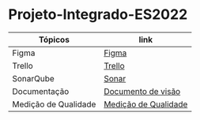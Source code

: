 # Projeto-Integrado-ES2022

| Tópicos  |  link  |
| ------------------- | ------------------- |
|  Figma |  <a href="https://www.figma.com/file/DEznozr1NgAiWg4tmN8YST/Untitled?node-id=0%3A1&t=6xWfBFh682smDAvY-0">Figma</a>
|  Trello |  <a href="https://trello.com/b/nNSVktk0/projeto-integrado-es2022">Trello</a>
|  SonarQube |  <a href="https://sonarcloud.io/project/overview?id=DenilsonRabelo_Projeto-Integrado-ES2022">Sonar</a>
|  Documentação |  <a href="https://github.com/DenilsonRabelo/Projeto-Integrado-ES2022/blob/master/Projeto%20Integrado%20ES2022%20(1).pdf">Documento de visão</a>
|  Medição de Qualidade |  <a href="https://github.com/DenilsonRabelo/Projeto-Integrado-ES2022/blob/master/%5BPIES%203%20-%20Academia%20%2B%5D%20Relat%C3%B3rio%20Medi%C3%A7%C3%A3o%20de%20Qualidade.pdf">Medição de Qualidade</a>
